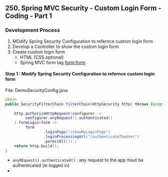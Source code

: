 ## 250. Spring MVC Security - Custom Login Form - Coding - Part 1

### Development Process 
1. MOdify Spring Security Configuration to refernce custom login form 
2. Develop a Controller to show the custom login form 
3. Create custom login form 
   * HTML (CSS optional)
   * Spring MVC form tag <form:form> 


#### Step 1 : Modify Spring Security Configuration to refernce custom login form 
File: DemoSecurityConfig.java

```java
@Bean 
public SecurityFilterChain filterChain(HttpSecurity http) throws Exception {
    
    http.authorizeHttpRequest(configurer -> 
         configurer.anyRequest().authenticated()
    ).formLogin(form -> 
         form
                 .loginPage("/showMyLoginPage")
                 .loginProcessingUrl("/authenticateTheUser")
                 .permitAll()) ;
    return http.build(); 
}       
```
* `anyREquest().authenticated()` : any request to the app msut be authenticated (ie logged in)
* 
